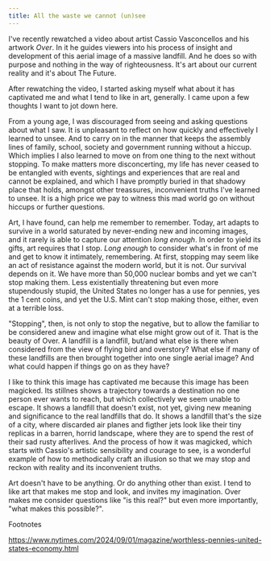 ```yaml
---
title: All the waste we cannot (un)see
---
```


I've recently rewatched a video about artist Cassio Vasconcellos and his artwork _Over_. In it he guides viewers into his process of insight and development of this aerial image of a massive landfill. And he does so with purpose and nothing in the way of righteousness. It's art about our current reality and it's about The Future.

After rewatching the video, I started asking myself what about it has captivated me and what I tend to like in art, generally. I came upon a few thoughts I want to jot down here.

From a young age, I was discouraged from seeing and asking questions about what I saw. It is unpleasant to reflect on how quickly and effectively I learned to unsee. And to carry on in the manner that keeps the assembly lines of family, school, society and government running without a hiccup. Which implies I also learned to move on from one thing to the next without stopping. To make matters more disconcerting, my life has never ceased to be entangled with events, sightings and experiences that are real and cannot be explained, and which I have promptly buried in that shadowy place that holds, amongst other treassures, inconvenient truths I've learned to unsee. It is a high price we pay to witness this mad world go on without hiccups or further questions.

Art, I have found, can help me remember to remember. Today, art adapts to survive in a world saturated by never-ending new and incoming images, and it rarely is able to capture our attention _long enough_. In order to yield its gifts, art requires that I stop. _Long enough_ to consider what's in front of me and get to know it intimately, remembering. At first, stopping may seem like an act of resistance against the modern world, but it is not. Our survival depends on it. We have more than 50,000 nuclear bombs and yet we can't stop making them. Less existentially threatening but even more stupendously stupid, the United States no longer has a use for pennies, yes the 1 cent coins, and yet the U.S. Mint can't stop making those, either, even at a terrible loss.

"Stopping", then, is not only to stop the negative, but to allow the familiar to be considered anew and imagine what else might grow out of it. That is the beauty of Over. A landfill is a landfill, but/and what else is there when considered from the view of flying bird and overstory? What else if many of these landfills are then brought together into one single aerial image? And what could happen if things go on as they have?

I like to think this image has captivated me because this image has been magicked. Its stillnes shows a trajectory towards a destination no one person ever wants to reach, but which collectively we seem unable to escape. It shows a landfill that doesn't exist, not yet, giving new meaning and significance to the real landfills that do. It shows a landfill that's the size of a city, where discarded air planes and figther jets look like their tiny replicas in a barren, horrid landscape, where they are to spend the rest of their sad rusty afterlives. And the process of how it was magicked, which starts with Cassio's artistic sensibility and courage to see, is a wonderful example of how to methodically craft an illusion so that we may stop and reckon with reality and its inconvenient truths.

Art doesn't have to be anything. Or do anything other than exist. I tend to like art that makes me stop and look, and invites my imagination. Over makes me consider questions like "is this real?" but even more importantly, "what makes this possible?".

Footnotes

https://www.nytimes.com/2024/09/01/magazine/worthless-pennies-united-states-economy.html
